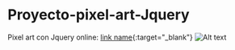 # Proyecto-pixel-art-Jquery
Pixel art con Jquery
online: [link name](https://pixel-art-jquery.herokuapp.com){:target="_blank"}
![Alt text](http://ivocabrera.com/github/pixel-art.jpg "Juego zombies - javascript oop")

